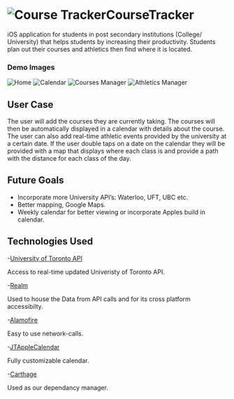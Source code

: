 # ![](https://github.com/atfelix/CourseTracker/blob/master/CourseTracker/CT-Icon/ios/AppIcon.appiconset/Icon-App-20x20%403x.png "Course Tracker")CourseTracker 

iOS application for students in post secondary institutions (College/ University) that helps students by increasing their productivity. Students plan out their courses and athletics then find where it is located.

### Demo Images

![Home](https://github.com/atfelix/CourseTracker/blob/master/Demo/Home.png "Home")
![Calendar](https://github.com/atfelix/CourseTracker/blob/master/Demo/Calendar.png "Calendar")
![Courses Manager](https://github.com/atfelix/CourseTracker/blob/master/Demo/Courses.png "Courses")
![Athletics Manager](https://github.com/atfelix/CourseTracker/blob/master/Demo/Athletics.png "Athletics")

## User Case  

The user will add the courses they are currently taking. The courses will then be automatically displayed in a calendar with details about the course. The user can also add real-time athletic events provided by the university at a certain date. If the user double taps on a date on the calendar they will be provided with a map that displays where each class is and provide a path with the distance for each class of the day.

## Future Goals 
- Incorporate more University API’s: Waterloo, UFT, UBC etc. 
- Better mapping, Google Maps.
- Weekly calendar for better viewing or incorporate Apples build in calendar. 

## Technologies Used
-[University of Toronto API](https://cobalt.qas.im/) 

Access to real-time updated Univeristy of Toronto API.

-[Realm](https://realm.io/) 

Used to house the Data from API calls and for its cross platform accessibilty. 

-[Alamofire](https://github.com/Alamofire/Alamofire) 

Easy to use network-calls.

-[JTAppleCalendar](https://github.com/patchthecode/JTAppleCalendar)

Fully customizable calendar.

-[Carthage](https://github.com/Carthage/Carthage)

Used as our dependancy manager.
